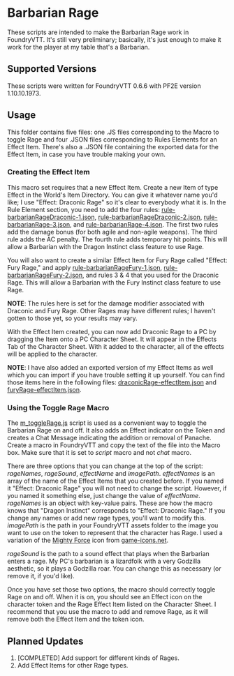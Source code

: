 # Barbarian Rage

These scripts are intended to make the Barbarian Rage work in FoundryVTT. It's still very preliminary; basically, it's just enough to make it work for the player at my table that's a Barbarian.

## Supported Versions

These scripts were written for FoundryVTT 0.6.6 with PF2E version 1.10.10.1973.

## Usage

This folder contains five files: one .JS files corresponding to the Macro to toggle Rage and four .JSON files corresponding to Rules Elements for an Effect Item. There's also a .JSON file containing the exported data for the Effect Item, in case you have trouble making your own.

### Creating the Effect Item

This macro set requires that a new Effect Item. Create a new Item of type Effect in the World's Item Directory. You can give it whatever name you'd like; I use "Effect: Draconic Rage" so it's clear to everybody what it is. In the Rule Element section, you need to add the four rules: [rule-barbarianRageDraconic-1.json](./rule-barbarianRageDraconic-1.json), [rule-barbarianRageDraconic-2.json](./rule-barbarianRageDraconic-2.json), [rule-barbarianRage-3.json](./rule-barbarianRage-3.json), and [rule-barbarianRage-4.json](./rule-barbarianRage-4.json). The first two rules add the damage bonus (for both agile and non-agile weapons). The third rule adds the AC penalty. The fourth rule adds temporary hit points. This will allow a Barbarian with the Dragon Instinct class feature to use Rage.

You will also want to create a similar Effect Item for Fury Rage called "Effect: Fury Rage," and apply [rule-barbarianRageFury-1.json](./rule-barbarianRageFury-1.json), [rule-barbarianRageFury-2.json](rule-barbarianRageFury-3.json), and rules 3 & 4 that you used for the Draconic Rage. This will allow a Barbarian with the Fury Instinct class feature to use Rage.

**NOTE**: The rules here is set for the damage modifier associated with Draconic and Fury Rage. Other Rages may have different rules; I haven't gotten to those yet, so your results may vary.

With the Effect Item created, you can now add Draconic Rage to a PC by dragging the Item onto a PC Character Sheet. It will appear in the Effects Tab of the Character Sheet. With it added to the character, all of the effects will be applied to the character.

**NOTE**: I have also added an exported version of my Effect Items as well which you can import if you have trouble setting it up yourself. You can find those items here in the following files: [draconicRage-effectItem.json](./draconicRage-effectItem.json) and [furyRage-effectItem.json](./furyRage-effectItem.json).

### Using the Toggle Rage Macro

The [m_toggleRage.js](./m_toggleRage.js) script is used as a convenient way to toggle the Barbarian Rage on and off. It also adds an Effect indicator on the Token and creates a Chat Message indicating the addition or removal of Panache. Create a macro in FoundryVTT and copy the text of the file into the Macro box. Make sure that it is set to *script* macro and not *chat* macro.

There are three options that you can change at the top of the script: *rageNames*, *rageSound*, *effectName* and *imagePath*. *effectNames* is an array of the name of the Effect Items that you created before. If you named it "Effect: Draconic Rage" you will not need to change the script. However, if you named it something else, just change the value of *effectName*. *rageNames* is an object with key-value pairs. These are how the macro knows that "Dragon Instinct" corresponds to "Effect: Draconic Rage." If you change any names or add new rage types, you'll want to modify this. *imagePath* is the path in your FoundryVTT assets folder to the image you want to use on the token to represent that the character has Rage. I used a variation of the [Mighty Force](https://game-icons.net/1x1/delapouite/mighty-force.html) icon from [game-icons.net](https://game-icons.net).

*rageSound* is the path to a sound effect that plays when the Barbarian enters a rage. My PC's barbarian is a lizardfolk with a very Godzilla aesthetic, so it plays a Godzilla roar. You can change this as necessary (or remove it, if you'd like).

Once you have set those two options, the macro should correctly toggle Rage on and off. When it is on, you should see an Effect icon on the character token and the Rage Effect Item listed on the Character Sheet. I recommend that you use the macro to add and remove Rage, as it will remove both the Effect Item and the token icon.

## Planned Updates

1. [COMPLETED] Add support for different kinds of Rages.
2. Add Effect Items for other Rage types.